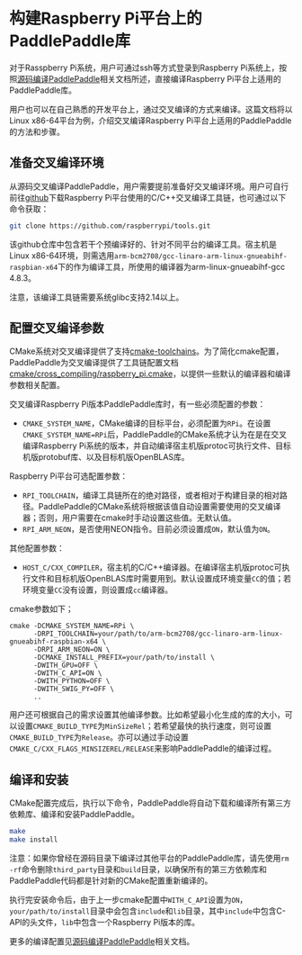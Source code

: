 # 构建Raspberry Pi平台上的PaddlePaddle库

对于Rasspberry Pi系统，用户可通过ssh等方式登录到Raspberry Pi系统上，按照[源码编译PaddlePaddle](http://www.paddlepaddle.org/doc_cn/getstarted/build_and_install/cmake/build_from_source_cn.html)相关文档所述，直接编译Raspberry Pi平台上适用的PaddlePaddle库。 

用户也可以在自己熟悉的开发平台上，通过交叉编译的方式来编译。这篇文档将以Linux x86-64平台为例，介绍交叉编译Raspberry Pi平台上适用的PaddlePaddle的方法和步骤。

## 准备交叉编译环境

从源码交叉编译PaddlePaddle，用户需要提前准备好交叉编译环境。用户可自行前往[github](https://github.com/raspberrypi/tools)下载Raspberry Pi平台使用的C/C++交叉编译工具链，也可通过以下命令获取：

```bash
git clone https://github.com/raspberrypi/tools.git
```

该github仓库中包含若干个预编译好的、针对不同平台的编译工具。宿主机是Linux x86-64环境，则需选用`arm-bcm2708/gcc-linaro-arm-linux-gnueabihf-raspbian-x64`下的作为编译工具，所使用的编译器为arm-linux-gnueabihf-gcc 4.8.3。

注意，该编译工具链需要系统glibc支持2.14以上。

## 配置交叉编译参数

CMake系统对交叉编译提供了支持[cmake-toolchains](https://cmake.org/cmake/help/v3.0/manual/cmake-toolchains.7.html#cross-compiling)。为了简化cmake配置，PaddlePaddle为交叉编译提供了工具链配置文档[cmake/cross_compiling/raspberry_pi.cmake](https://github.com/PaddlePaddle/Paddle/blob/develop/cmake/cross_compiling/raspberry_pi.cmake)，以提供一些默认的编译器和编译参数相关配置。

交叉编译Raspberry Pi版本PaddlePaddle库时，有一些必须配置的参数：

- `CMAKE_SYSTEM_NAME`，CMake编译的目标平台，必须配置为`RPi`。在设置`CMAKE_SYSTEM_NAME=RPi`后，PaddlePaddle的CMake系统才认为在是在交叉编译Raspberry Pi系统的版本，并自动编译宿主机版protoc可执行文件、目标机版protobuf库、以及目标机版OpenBLAS库。

Raspberry Pi平台可选配置参数：

- `RPI_TOOLCHAIN`，编译工具链所在的绝对路径，或者相对于构建目录的相对路径。PaddlePaddle的CMake系统将根据该值自动设置需要使用的交叉编译器；否则，用户需要在cmake时手动设置这些值。无默认值。
- `RPI_ARM_NEON`，是否使用NEON指令。目前必须设置成`ON`，默认值为`ON`。

其他配置参数：

- `HOST_C/CXX_COMPILER`，宿主机的C/C++编译器。在编译宿主机版protoc可执行文件和目标机版OpenBLAS库时需要用到。默认设置成环境变量`CC`的值；若环境变量`CC`没有设置，则设置成`cc`编译器。

cmake参数如下；

```
cmake -DCMAKE_SYSTEM_NAME=RPi \
      -DRPI_TOOLCHAIN=your/path/to/arm-bcm2708/gcc-linaro-arm-linux-gnueabihf-raspbian-x64 \
      -DRPI_ARM_NEON=ON \
      -DCMAKE_INSTALL_PREFIX=your/path/to/install \
      -DWITH_GPU=OFF \
      -DWITH_C_API=ON \
      -DWITH_PYTHON=OFF \
      -DWITH_SWIG_PY=OFF \
      ..
```

用户还可根据自己的需求设置其他编译参数。比如希望最小化生成的库的大小，可以设置`CMAKE_BUILD_TYPE`为`MinSizeRel`；若希望最快的执行速度，则可设置`CMAKE_BUILD_TYPE`为`Release`。亦可以通过手动设置`CMAKE_C/CXX_FLAGS_MINSIZEREL/RELEASE`来影响PaddlePaddle的编译过程。

## 编译和安装

CMake配置完成后，执行以下命令，PaddlePaddle将自动下载和编译所有第三方依赖库、编译和安装PaddlePaddle。

```bash
make
make install
```

注意：如果你曾经在源码目录下编译过其他平台的PaddlePaddle库，请先使用`rm -rf`命令删除`third_party`目录和`build`目录，以确保所有的第三方依赖库和PaddlePaddle代码都是针对新的CMake配置重新编译的。

执行完安装命令后，由于上一步cmake配置中`WITH_C_API`设置为`ON`，`your/path/to/install`目录中会包含`include`和`lib`目录，其中`include`中包含C-API的头文件，`lib`中包含一个Raspberry Pi版本的库。

更多的编译配置见[源码编译PaddlePaddle](http://www.paddlepaddle.org/doc_cn/getstarted/build_and_install/cmake/build_from_source_cn.html)相关文档。
